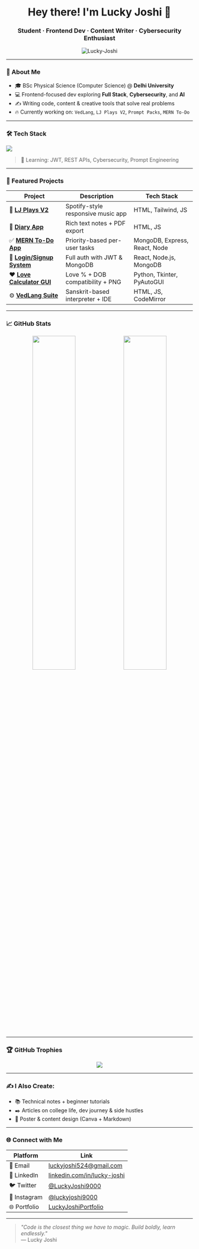 <h1 align="center">Hey there! I'm Lucky Joshi 👋</h1>
<h3 align="center">Student · Frontend Dev · Content Writer · Cybersecurity Enthusiast</h3>

<p align="center">
  <img src="https://komarev.com/ghpvc/?username=Lucky-Joshi&label=Profile+Views&color=0e75b6&style=flat" alt="Lucky-Joshi" />
</p>

---

### 🧠 About Me
- 🎓 BSc Physical Science (Computer Science) @ **Delhi University**
- 💻 Frontend-focused dev exploring **Full Stack**, **Cybersecurity**, and **AI**
- ✍️ Writing code, content & creative tools that solve real problems
- 🔥 Currently working on: `VedLang`, `LJ Plays V2`, `Prompt Packs`, `MERN To-Do`

---

### 🛠️ Tech Stack

<p align="left">
  <img src="https://skillicons.dev/icons?i=html,css,js,react,nodejs,express,mongodb,firebase,tailwind,python,cpp,java,git,github" />
</p>

> 🔐 Learning: JWT, REST APIs, Cybersecurity, Prompt Engineering

---

### 🚀 Featured Projects

| Project | Description | Tech Stack |
|--------|-------------|------------|
| 🎵 [**LJ Plays V2**](https://github.com/Lucky-Joshi/LJ-Plays) | Spotify-style responsive music app | HTML, Tailwind, JS |
| 📓 [**Diary App**](https://github.com/Lucky-Joshi/Diary-Entry-App-V6.git) | Rich text notes + PDF export | HTML, JS |
| ✅ [**MERN To-Do App**](https://github.com/Lucky-Joshi/mern-todo-app.git) | Priority-based per-user tasks | MongoDB, Express, React, Node |
| 🔐 [**Login/Signup System**](https://github.com/Lucky-Joshi/auth-system.git) | Full auth with JWT & MongoDB | React, Node.js, MongoDB |
| ❤️ [**Love Calculator GUI**](https://github.com/Lucky-Joshi/Love-Calculator.git) | Love % + DOB compatibility + PNG | Python, Tkinter, PyAutoGUI |
| ⚙️ [**VedLang Suite**](https://github.com/Lucky-Joshi/vedlang-suite.git) | Sanskrit-based interpreter + IDE | HTML, JS, CodeMirror |

---

### 📈 GitHub Stats

<p align="center">
  <img src="https://github-readme-stats.vercel.app/api?username=Lucky-Joshi&show_icons=true&theme=tokyonight" width="48%" />
  <img src="https://github-readme-streak-stats.herokuapp.com?user=Lucky-Joshi&theme=tokyonight" width="48%" />
</p>

---

### 🏆 GitHub Trophies

<p align="center">
  <img src="https://github-profile-trophy.vercel.app/?username=Lucky-Joshi&theme=tokyonight&no-frame=true&margin-w=10&margin-h=10" />
</p>

---

### ✍️ I Also Create:

- 📚 Technical notes + beginner tutorials
- ✒️ Articles on college life, dev journey & side hustles  
- 🎨 Poster & content design (Canva + Markdown)

---

### 🌐 Connect with Me

| Platform | Link |
|---------|------|
| 📧 Email | luckyjoshi524@gmail.com |
| 🔗 LinkedIn | [linkedin.com/in/lucky-joshi](https://www.linkedin.com/in/lucky-joshi) |
| 🐦 Twitter | [@LuckyJoshi9000](https://x.com/LuckyJoshi9000) |
| 📸 Instagram | [@luckyjoshi9000](https://www.instagram.com/luckyjoshi9000/) |
| 🌐 Portfolio | [LuckyJoshiPortfolio](https://luckyjoshiportfoliopage.netlify.app/) |

---

> *"Code is the closest thing we have to magic. Build boldly, learn endlessly."*  
> — Lucky Joshi
